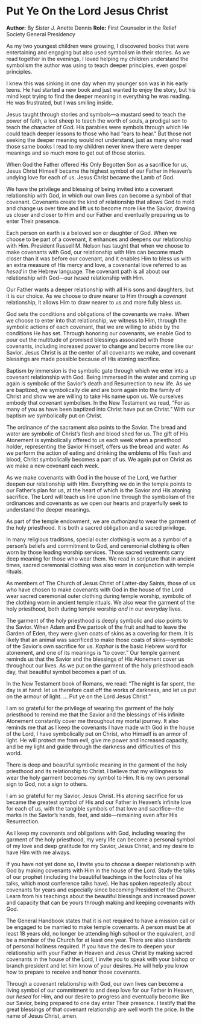 # Put Ye On the Lord Jesus Christ

**Author:** By Sister J. Anette Dennis
**Role:** First Counselor in the Relief Society General Presidency

<a name="p1"></a>As my two youngest children were growing, I discovered books that were entertaining and engaging but also used symbolism in their stories. As we read together in the evenings, I loved helping my children understand the symbolism the author was using to teach deeper principles, even gospel principles.

<a name="p2"></a>I knew this was sinking in one day when my younger son was in his early teens. He had started a new book and just wanted to enjoy the story, but his mind kept trying to find the deeper meaning in everything he was reading. He was frustrated, but I was smiling inside.

<a name="p3"></a>Jesus taught through stories and symbols—a mustard seed to teach the power of faith, a lost sheep to teach the worth of souls, a prodigal son to teach the character of God. His parables were symbols through which He could teach deeper lessons to those who had “ears to hear.” But those not seeking the deeper meaning would not understand, just as many who read those same books I read to my children never knew there were deeper meanings and so much more to get out of those stories.

<a name="p4"></a>When God the Father offered His Only Begotten Son as a sacrifice for us, Jesus Christ Himself became the highest symbol of our Father in Heaven’s undying love for each of us. Jesus Christ became the Lamb of God.

<a name="p5"></a>We have the privilege and blessing of being invited into a covenant relationship with God, in which our own lives can become a symbol of that covenant. Covenants create the kind of relationship that allows God to mold and change us over time and lift us to become more like the Savior, drawing us closer and closer to Him and our Father and eventually preparing us to enter Their presence.

<a name="p6"></a>Each person on earth is a beloved son or daughter of God. When we choose to be part of a covenant, it enhances and deepens our relationship with Him. President Russell M. Nelson has taught that when we choose to make covenants with God, our relationship with Him can become much closer than it was before our covenant, and it enables Him to bless us with an extra measure of His mercy and love, a covenantal love referred to as *hesed* in the Hebrew language. The covenant path is all about our relationship with God—our *hesed* relationship with Him.

<a name="p7"></a>Our Father wants a deeper relationship with all His sons and daughters, but it is our choice. As we choose to draw nearer to Him through a *covenant* relationship, it allows Him to draw nearer to us and more fully bless us.

<a name="p8"></a>God sets the conditions and obligations of the covenants we make. When we choose to enter into that relationship, we witness to Him, through the symbolic actions of each covenant, that we are willing to abide by the conditions He has set. Through honoring our covenants, we enable God to pour out the multitude of promised blessings associated with those covenants, including increased power to change and become more like our Savior. Jesus Christ is at the center of all covenants we make, and covenant blessings are made possible because of His atoning sacrifice.

<a name="p9"></a>Baptism by immersion is the symbolic gate through which we enter into a covenant relationship with God. Being immersed in the water and coming up again is symbolic of the Savior’s death and Resurrection to new life. As we are baptized, we symbolically die and are born again into the family of Christ and show we are willing to take His name upon us. We ourselves embody that covenant symbolism. In the New Testament we read, “For as many of you as have been baptized into Christ have put on Christ.” With our baptism we symbolically put on Christ.

<a name="p10"></a>The ordinance of the sacrament also points to the Savior. The bread and water are symbolic of Christ’s flesh and blood shed for us. The gift of His Atonement is symbolically offered to us each week when a priesthood holder, representing the Savior Himself, offers us the bread and water. As we perform the action of eating and drinking the emblems of His flesh and blood, Christ symbolically becomes a part of us. We again put on Christ as we make a new covenant each week.

<a name="p11"></a>As we make covenants with God in the house of the Lord, we further deepen our relationship with Him. Everything we do in the temple points to our Father’s plan for us, at the heart of which is the Savior and His atoning sacrifice. The Lord will teach us line upon line through the symbolism of the ordinances and covenants as we open our hearts and prayerfully seek to understand the deeper meanings.

<a name="p12"></a>As part of the temple endowment, we are *authorized* to wear the garment of the holy priesthood. It is both a sacred obligation and a sacred privilege.

<a name="p13"></a>In many religious traditions, special outer clothing is worn as a symbol of a person’s beliefs and commitment to God, and ceremonial clothing is often worn by those leading worship services. Those sacred vestments carry deep meaning for those who wear them. We read in scripture that in ancient times, sacred ceremonial clothing was also worn in conjunction with temple rituals.

<a name="p14"></a>As members of The Church of Jesus Christ of Latter-day Saints, those of us who have chosen to make covenants with God in the house of the Lord wear sacred ceremonial outer clothing during temple worship, symbolic of the clothing worn in ancient temple rituals. We also wear the garment of the holy priesthood, both during temple worship *and* in our everyday lives.

<a name="p15"></a>The garment of the holy priesthood is deeply symbolic and *also* points to the Savior. When Adam and Eve partook of the fruit and had to leave the Garden of Eden, they were given coats of skins as a covering for them. It is likely that an animal was sacrificed to make those coats of skins—symbolic of the Savior’s own sacrifice for us. *Kaphar* is the basic Hebrew word for atonement, and one of its meanings is “to cover.” Our temple garment reminds us that the Savior and the blessings of His Atonement cover us throughout our lives. As we put on the garment of the holy priesthood each day, that beautiful symbol becomes a part of us.

<a name="p16"></a>In the New Testament book of Romans, we read: “The night is far spent, the day is at hand: let us therefore cast off the works of darkness, and let us put on the armour of light. … Put ye on the Lord Jesus Christ.”

<a name="p17"></a>I am so grateful for the privilege of wearing the garment of the holy priesthood to remind me that the Savior and the blessings of His infinite Atonement constantly cover me throughout my mortal journey. It also reminds me that as I keep the covenants I have made with God in the house of the Lord, I have symbolically put on Christ, who Himself is an armor of light. He will protect me from evil, give me power and increased capacity, and be my light and guide through the darkness and difficulties of this world.

<a name="p18"></a>There is deep and beautiful symbolic meaning in the garment of the holy priesthood and its relationship to Christ. I believe that my willingness to wear the holy garment becomes *my* symbol to Him. It is my own personal sign to God, not a sign to others.

<a name="p19"></a>I am so grateful for my Savior, Jesus Christ. His atoning sacrifice for us became the greatest symbol of His and our Father in Heaven’s infinite love for each of us, with the tangible symbols of that love and sacrifice—the marks in the Savior’s hands, feet, and side—remaining even after His Resurrection.

<a name="p20"></a>As I keep my covenants and obligations with God, including wearing the garment of the holy priesthood, my very life can become a personal symbol of my love and deep gratitude for my Savior, Jesus Christ, and my desire to have Him with me always.

<a name="p21"></a>If you have not yet done so, I invite you to choose a deeper relationship with God by making covenants with Him in the house of the Lord. Study the talks of our prophet (including the beautiful teachings in the footnotes of his talks, which most conference talks have). He has spoken repeatedly about covenants for years and especially since becoming President of the Church. Learn from his teachings about the beautiful blessings and increased power and capacity that can be yours through making and keeping covenants with God.

<a name="p22"></a>The General Handbook states that it is not required to have a mission call or be engaged to be married to make temple covenants. A person must be at least 18 years old, no longer be attending high school or the equivalent, and be a member of the Church for at least one year. There are also standards of personal holiness required. If you have the desire to deepen your relationship with your Father in Heaven and Jesus Christ by making sacred covenants in the house of the Lord, I invite you to speak with your bishop or branch president and let him know of your desires. He will help you know how to prepare to receive and honor those covenants.

<a name="p23"></a>Through a covenant relationship with God, our own lives can become a living symbol of our commitment to and deep love for our Father in Heaven, our *hesed* for Him, and our desire to progress and eventually become like our Savior, being prepared to one day enter Their presence. I testify that the great blessings of that covenant relationship are well worth the price. In the name of Jesus Christ, amen.